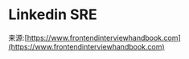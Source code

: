 # Linkedin SRE

来源:[https://www.frontendinterviewhandbook.com](https://www.frontendinterviewhandbook.com)